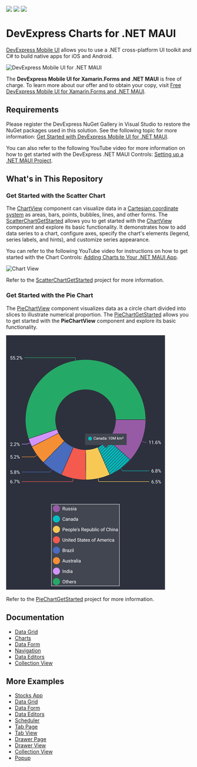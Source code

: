 <!-- default badges list -->
![](https://img.shields.io/endpoint?url=https://codecentral.devexpress.com/api/v1/VersionRange/381715410/22.1.3%2B)
[![](https://img.shields.io/badge/Open_in_DevExpress_Support_Center-FF7200?style=flat-square&logo=DevExpress&logoColor=white)](https://supportcenter.devexpress.com/ticket/details/T1020671)
[![](https://img.shields.io/badge/📖_How_to_use_DevExpress_Examples-e9f6fc?style=flat-square)](https://docs.devexpress.com/GeneralInformation/403183)
<!-- default badges end -->
# DevExpress Charts for .NET MAUI

[DevExpress Mobile UI](https://www.devexpress.com/maui/) allows you to use a .NET cross-platform UI toolkit and C# to build native apps for iOS and Android.

![DevExpress Mobile UI for .NET MAUI](./img/maui.png)

The **DevExpress Mobile UI for Xamarin.Forms and .NET MAUI** is free of charge. To learn more about our offer and to obtain your copy, visit [Free DevExpress Mobile UI for Xamarin.Forms and .NET MAUI](https://www.devexpress.com/xamarin-free).

## Requirements

Please register the DevExpress NuGet Gallery in Visual Studio to restore the NuGet packages used in this solution. See the following topic for more information: [Get Started with DevExpress Mobile UI for .NET MAUI](https://docs.devexpress.com/MAUI/403249/get-started).

You can also refer to the following YouTube video for more information on how to get started with the DevExpress .NET MAUI Controls: [Setting up a .NET MAUI Project](https://www.youtube.com/watch?v=juJvl5UicIQ).

## What's in This Repository

### Get Started with the Scatter Chart

The [ChartView](https://docs.devexpress.com/MAUI/DevExpress.Maui.Charts.ChartView) component can visualize data in a [Cartesian coordinate system](https://en.wikipedia.org/wiki/Cartesian_coordinate_system) as areas, bars, points, bubbles, lines, and other forms. The [ScatterChartGetStarted](./CS/ScatterChartGetStarted/Readme.md) allows you to get started with the [ChartView](https://docs.devexpress.com/MAUI/DevExpress.Maui.Charts.ChartView) component and explore its basic functionality. It demonstrates how to add data series to a chart, configure axes, specify the chart's elements (legend, series labels, and hints), and customize series appearance.

You can refer to the following YouTube video for instructions on how to get started with the Chart Controls: [Adding Charts to Your .NET MAUI App](https://www.youtube.com/watch?v=uvcMy2WP0_M).

![Chart View](img/devexpress-maui-chart-view.png)

Refer to the [ScatterChartGetStarted](./CS/ScatterChartGetStarted/Readme.md) project for more information. 
                              
### Get Started with the Pie Chart

The [PieChartView](https://docs.devexpress.com/MAUI/DevExpress.Maui.Charts.PieChartView) component visualizes data as a circle chart divided into slices to illustrate numerical proportion. The [PieChartGetStarted](./CS/PieChartGetStarted/Readme.md) allows you to get started with the **PieChartView** component and explore its basic functionality.


![Pie Chart View](img/devexpress-maui-pie-chart.png)


Refer to the [PieChartGetStarted](./CS/PieChartGetStarted/Readme.md) project for more information.

## Documentation

- [Data Grid](https://docs.devexpress.com/MAUI/403255/data-grid/data-grid)
- [Charts](https://docs.devexpress.com/MAUI/403300/charts/charts)
- [Data Form](https://docs.devexpress.com/MAUI/403640/data-form)
- [Navigation](https://docs.devexpress.com/MAUI/403297/navigation/index)
- [Data Editors](https://docs.devexpress.com/MAUI/403427/editors/index)
- [Collection View](https://docs.devexpress.com/MAUI/403324/collection-view/index)

## More Examples

* [Stocks App](https://github.com/DevExpress-Examples/maui-stocks-mini)
* [Data Grid](https://github.com/DevExpress-Examples/maui-data-grid-get-started)
* [Data Form](https://github.com/DevExpress-Examples/maui-data-form-get-started)
* [Data Editors](https://github.com/DevExpress-Examples/maui-editors-get-started)
* [Scheduler](https://github.com/DevExpress-Examples/maui-scheduler-get-started)
* [Tab Page](https://github.com/DevExpress-Examples/maui-tab-page-get-started)
* [Tab View](https://github.com/DevExpress-Examples/maui-tab-view-get-started)
* [Drawer Page](https://github.com/DevExpress-Examples/maui-drawer-page-get-started)
* [Drawer View](https://github.com/DevExpress-Examples/maui-drawer-view-get-started)
* [Collection View](https://github.com/DevExpress-Examples/maui-collection-view-get-started)
* [Popup](https://github.com/DevExpress-Examples/maui-popup-get-started)